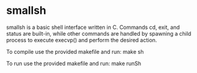 # smallsh
smallsh is a basic shell interface written in C. 
Commands cd, exit, and status are built-in, while other commands are handled by spawning a child process to execute execvp() and perform the desired action. 

To compile use the provided makefile and run:
make sh

To run use the provided makefile and run:
make runSh
